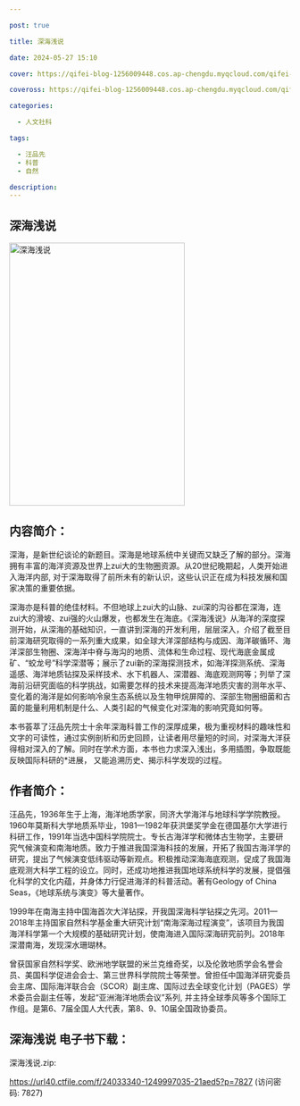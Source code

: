 ```yaml
---

post: true

title: 深海浅说

date: 2024-05-27 15:10

cover: https://qifei-blog-1256009448.cos.ap-chengdu.myqcloud.com/qifei-blog/660a0fe69f345e8d03c07db5.jpg

coveross: https://qifei-blog-1256009448.cos.ap-chengdu.myqcloud.com/qifei-blog/660a0fe69f345e8d03c07db5.jpg

categories:

  - 人文社科

tags:

  - 汪品先
  - 科普
  - 自然

description:
---
```


## 深海浅说
<img alt="深海浅说 " class="aligncenter loaded" data-was-processed="true" decoding="async" fetchpriority="high" height="471" src="https://qifei-blog-1256009448.cos.ap-chengdu.myqcloud.com/qifei-blog/660a0fe69f345e8d03c07db5.jpg " style="cursor: zoom-in;" width="314"/>

## 内容简介：

深海，是新世纪谈论的新题目。深海是地球系统中关键而又缺乏了解的部分。深海拥有丰富的海洋资源及世界上zui大的生物圈资源。从20世纪晚期起，人类开始进入海洋内部, 对于深海取得了前所未有的新认识，这些认识正在成为科技发展和国家决策的重要依据。

深海亦是科普的绝佳材料。不但地球上zui大的山脉、zui深的沟谷都在深海，连zui大的滑坡、zui强的火山爆发，也都发生在海底。《深海浅说》从海洋的深度探测开始，从深海的基础知识，一直讲到深海的开发利用，层层深入，介绍了截至目前深海研究取得的一系列重大成果，如全球大洋深部结构与成因、海洋碳循环、海洋深部生物圈、深海洋中脊与海沟的地质、流体和生命过程、现代海底金属成矿、“蛟龙号”科学深潜等；展示了zui新的深海探测技术，如海洋探测系统、深海遥感、海洋地质钻探及采样技术、水下机器人、深潜器、海底观测网等；列举了深海前沿研究面临的科学挑战，如需要怎样的技术来提高海洋地质灾害的测年水平、变化着的海洋是如何影响冷泉生态系统以及生物甲烷屏障的、深部生物圈细菌和古菌的能量利用机制是什么、人类引起的气候变化对深海的影响究竟如何等。

本书荟萃了汪品先院士十余年深海科普工作的深厚成果，极为重视材料的趣味性和文字的可读性，通过实例剖析和历史回顾，让读者用尽量短的时间，对深海大洋获得相对深入的了解。同时在学术方面，本书也力求深入浅出，多用插图，争取既能反映国际科研的*进展， 又能追溯历史、揭示科学发现的过程。

## 作者简介：

汪品先，1936年生于上海，海洋地质学家，同济大学海洋与地球科学学院教授。1960年莫斯科大学地质系毕业，1981—1982年获洪堡奖学金在德国基尔大学进行科研工作，1991年当选中国科学院院士。专长古海洋学和微体古生物学，主要研究气候演变和南海地质。致力于推进我国深海科技的发展，开拓了我国古海洋学的研究，提出了气候演变低纬驱动等新观点。积极推动深海海底观测，促成了我国海底观测大科学工程的设立。同时，还成功地推进我国地球系统科学的发展，提倡强化科学的文化内蕴，并身体力行促进海洋的科普活动。著有Geology of China Seas，《地球系统与演变》等大量著作。

1999年在南海主持中国海首次大洋钻探，开我国深海科学钻探之先河。2011—2018年主持国家自然科学基金重大研究计划“南海深海过程演变”，该项目为我国海洋科学第一个大规模的基础研究计划，使南海进入国际深海研究前列。2018年深潜南海，发现深水珊瑚林。

曾获国家自然科学奖、欧洲地学联盟的米兰克维奇奖，以及伦敦地质学会名誉会员、美国科学促进会会士、第三世界科学院院士等荣誉。曾担任中国海洋研究委员会主席、国际海洋联合会（SCOR）副主席、国际过去全球变化计划（PAGES）学术委员会副主任等，发起“亚洲海洋地质会议”系列, 并主持全球季风等多个国际工作组。是第6、7届全国人大代表，第8、9、10届全国政协委员。

## 深海浅说 电子书下载：



深海浅说.zip: 

https://url40.ctfile.com/f/24033340-1249997035-21aed5?p=7827 (访问密码: 7827)

